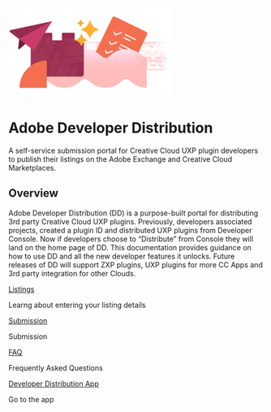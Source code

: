 <Hero slots="image, heading, text" background="rgb(141, 52, 78)" hideBreadcrumbNav={false} width="100%"/>

![Hero image](../images/S_filled_DD_Welcome2_320x180.png)

# Adobe Developer Distribution

A self-service submission portal for Creative Cloud UXP plugin developers to publish their listings on the Adobe Exchange and Creative Cloud Marketplaces.

## Overview

Adobe Developer Distribution (DD) is a purpose-built portal for distributing 3rd party Creative Cloud UXP plugins. Previously, developers associated projects, created a plugin ID and distributed UXP plugins from Developer Console. Now if developers choose to “Distribute” from Console they will land on the home page of DD. This documentation provides guidance on how to use DD and all the new developer features it unlocks. Future releases of DD will support ZXP plugins, UXP plugins for more CC Apps and 3rd party integration for other Clouds.

<DiscoverBlock slots="link, text"/>

[Listings](guides/listing_details.md)

Learng about entering your listing details

<DiscoverBlock slots="link, text"/>

[Submission](guides/submission.md)

Submission

<DiscoverBlock slots="link, text"/>

[FAQ](guides/faq.md)

Frequently Asked Questions

<DiscoverBlock slots="link, text"/>

[Developer Distribution App](https://developer-stage.adobe.com/distribute/home)

Go to the app
